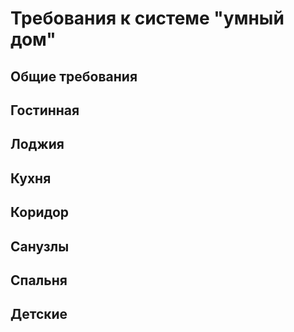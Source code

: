 # Требования к системе "умный дом"

## Общие требования
## Гостинная
## Лоджия
## Кухня
## Коридор
## Санузлы
## Спальня
## Детские